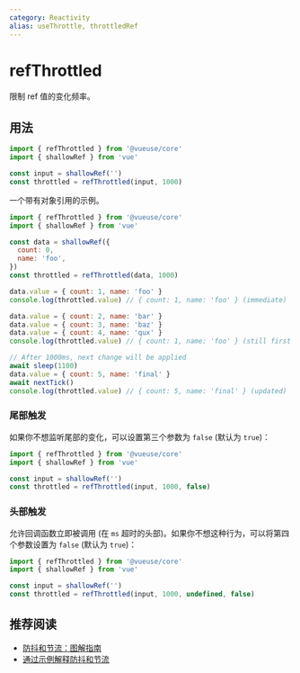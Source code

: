 ```yaml
---
category: Reactivity
alias: useThrottle, throttledRef
---
```


# refThrottled

限制 ref 值的变化频率。

## 用法

```js {5}
import { refThrottled } from '@vueuse/core'
import { shallowRef } from 'vue'

const input = shallowRef('')
const throttled = refThrottled(input, 1000)
```

一个带有对象引用的示例。

```js
import { refThrottled } from '@vueuse/core'
import { shallowRef } from 'vue'

const data = shallowRef({
  count: 0,
  name: 'foo',
})
const throttled = refThrottled(data, 1000)

data.value = { count: 1, name: 'foo' }
console.log(throttled.value) // { count: 1, name: 'foo' } (immediate)

data.value = { count: 2, name: 'bar' }
data.value = { count: 3, name: 'baz' }
data.value = { count: 4, name: 'qux' }
console.log(throttled.value) // { count: 1, name: 'foo' } (still first value)

// After 1000ms, next change will be applied
await sleep(1100)
data.value = { count: 5, name: 'final' }
await nextTick()
console.log(throttled.value) // { count: 5, name: 'final' } (updated)
```

### 尾部触发

如果你不想监听尾部的变化，可以设置第三个参数为 `false` (默认为 `true`)：

```js
import { refThrottled } from '@vueuse/core'
import { shallowRef } from 'vue'

const input = shallowRef('')
const throttled = refThrottled(input, 1000, false)
```

### 头部触发

允许回调函数立即被调用 (在 `ms` 超时的头部)。如果你不想这种行为，可以将第四个参数设置为 `false` (默认为 `true`)：

```js
import { refThrottled } from '@vueuse/core'
import { shallowRef } from 'vue'

const input = shallowRef('')
const throttled = refThrottled(input, 1000, undefined, false)
```

## 推荐阅读

- [防抖和节流：图解指南](https://kettanaito.com/blog/debounce-vs-throttle)
- [通过示例解释防抖和节流](https://css-tricks.com/debouncing-throttling-explained-examples/)
